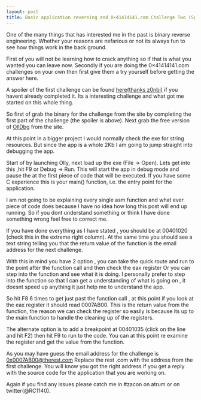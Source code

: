 ```yaml
---
layout: post
title: Basic application reversing and 0×41414141.com Challenge Two (Spoiler)
---
```


One of the many things that has interested me in the past
is binary reverse engineering. Whether your reasons are
nefarious or not its always fun to see how things work
in the back ground.

First of you will not be learning how to crack anything so
if that is what you wanted you can leave now. Secondly if 
you are doing the 0×41414141.com challenges on your own 
then first give them a try yourself before getting the answer
here.

A spoiler of the first challenge can be found <a href="http://www.zonbi.org/?p=310" >here(thanks z0nbi)</a>
if you havent already completed it. Its a interesting challenge 
and what got me started on this whole thing.

So first of grab the binary for the challenge from the site by
completing the first part of the challenge (the spoiler is above).
Next grab the free version of <a href="http://www.ollydbg.de/odbg110.zip">OllDbg</a> 
from the site.

At this point in a bigger project I would normally check the exe 
for string resources. But since the app is a whole 2Kb I am going 
to jump straight into debugging the app.

Start of by launching Olly, next load up the exe (File -> Open).
Lets get into this ,hit F9 or Debug -> Run. This will start the
app in debug mode and pause the at the first piece of code that 
will be executed. If you have some C experience this is your 
main() function, i.e. the entry point for the application.

I am not going to be explaining every single asm function and
what ever piece of code does because I have no idea how long
this post will end up running. So if you dont understand something
or think I have done something wrong feel free to correct me.

If you have done everything as I have stated , you should be
at 00401020 (check this in the extreme right column). At the 
same time you should see a text string telling you that the 
return value of the function is the email address for the
next challenge.

With this in mind you have 2 option , you can take the quick route
and run to the point after the function call and then check
the eax register Or you can step into the function and see
what it is doing. I personally prefer to step into the function
so that I can get a understanding of what is going on , it
doesnt speed up anything it just help me to understand the app.

So hit F8 6 times to get just past the function call , at this
point if you look at the eax register it should read 0007AB00.
This is the return value from the function, the reason we can 
check the register so easily is because its up to the main function
to handle the cleaning up of the registers.

The alternate option is to add a breakpoint at 00401035 (click on 
the line and hit F2) then hit F9 to run to the code. You can at this
point re examine the register and get the value from the function.

As you may have guess the email address for the challenge is 0x0007AB00@therest.com
Replace the rest .com with the address from the first challenge.
You will know you got the right address if you get a reply with
the source code for the application that you are working on.

Again if you find any issues please catch me in #zacon on atrum
or on twitter(@RC1140).
